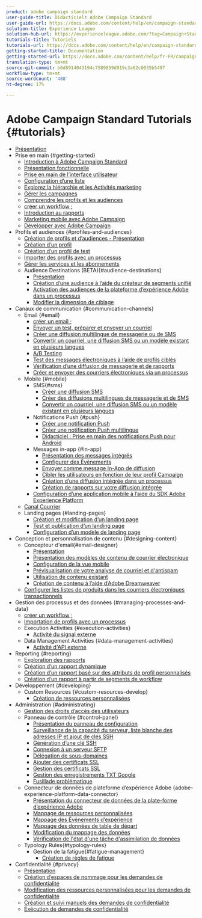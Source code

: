 ```yaml
---
product: adobe campaign standard
user-guide-title: Didacticiels Adobe Campaign Standard
user-guide-url: https://docs.adobe.com/content/help/en/campaign-standard-learn/tutorials/overview.html
solution-title: Experience League
solution-hub-url: https://experienceleague.adobe.com/?tag=Campaign+Standard#recommended/solutions/campaign
tutorials-title: Tutoriels
tutorials-url: https://docs.adobe.com/content/help/en/campaign-standard-learn/tutorials/overview.html
getting-started-title: Documentation
getting-started-url: https://docs.adobe.com/content/help/fr-FR/campaign-standard/using/campaign-standard-home.html
translation-type: tm+mt
source-git-commit: b6d8914043194c7589859d919c3a62c0035b5497
workflow-type: tm+mt
source-wordcount: '488'
ht-degree: 17%

---
```



# Adobe Campaign Standard Tutorials {#tutorials}

+ [Présentation](/help/overview.md)
+ Prise en main {#getting-started}
   + [Introduction à Adobe Campaign Standard](/help/getting-started/adobe-campaign-standard-introduction.md)
   + [Présentation fonctionnelle](/help/getting-started/functional-overview.md)
   + [Prise en main de l’interface utilisateur](/help/getting-started/getting-started-with-the-ui.md)
   + [Configuration d’une liste](/help/getting-started/configure-a-list.md)
   + [Explorez la hiérarchie et les Activités marketing](/help/getting-started/explore-hierarchy-and-marketing-activities.md)
   + [Gérer les campagnes](/help/getting-started/managing-campaigns.md)
   + [Comprendre les profils et les audiences](/help/getting-started/understanding-profiles-and-audiences.md)
   + [créer un workflow ;](/help/managing-processes-and-data/create-workflow.md)
   + [Introduction au rapports](/help/getting-started/reporting-with-adobe-campaign-introduction.md)
   + [Marketing mobile avec Adobe Campaign](/help/getting-started/mobile-marketing-with-adobe-campaign.md)
   + [Développer avec Adobe Campaign](/help/getting-started/growing-with-adobe-campaign.md)
+ Profils et audiences {#profiles-and-audiences}
   + [Création de profils et d’audiences - Présentation](/help/profiles-and-audiences/creating-profiles-and-audiences.md)
   + [Création d’un profil](/help/profiles-and-audiences/creating-a-profile.md)
   + [Création d’un profil de test](/help/profiles-and-audiences/test-profiles.md)
   + [Importer des profils avec un processus](/help/managing-processes-and-data/importing-profiles.md)
   + [Gérer les services et les abonnements](/help/managing-processes-and-data/services-and-subscriptions.md)
   + Audience Destinations (BETA){#audience-destinations}
      + [Présentation](/help/profiles-and-audiences/audience-destinations/audience-destinations-overview.md)
      + [Création d’une audience à l’aide du créateur de segments unifié](/help/profiles-and-audiences/audience-destinations/creating-audiences-using-segment-builder.md)
      + [Activation des audiences de la plateforme d’expérience Adobe dans un processus](/help/profiles-and-audiences/audience-destinations/activating-aep-audiences.md)
      + [Modifier la dimension de ciblage](/help/profiles-and-audiences/audience-destinations/changing-targeting-dimension.md)
+ Canaux de communication {#communication-channels}
   + Email {#email}
      + [créer un email ;](/help/communication-channels/email/create-email-from-homepage.md)
      + [Envoyer un test, préparer et envoyer un courriel](/help/communication-channels/email/sending-test-preparing-sending-email.md)
      + [Créer une diffusion multilingue de messagerie ou de SMS](/help/communication-channels/create-multilingual-deliveries.md)
      + [Convertir un courriel, une diffusion SMS ou un modèle existant en plusieurs langues](/help/communication-channels/covert-into-multilingual-deliveries.md)
      + [A/B Testing](/help/communication-channels/email/a-b-testing.md)
      + [Test des messages électroniques à l’aide de profils ciblés](/help/communication-channels/email/profile-substitution.md)
      + [Vérification d’une diffusion de messagerie et de rapports](/help/communication-channels/email/reviewing-personalized-email-delivery-and-reports.md)
      + [Créer et envoyer des courriers électroniques via un processus](/help/communication-channels/email/create-and-send-emails-via-workflow.md)
   + Mobile {#mobile}
      + SMS{#sms}
         + [Créer une diffusion SMS](/help/communication-channels/mobile/sms/sms-delivery.md)
         + [Créer des diffusions multilingues de messagerie et de SMS](/help/communication-channels/create-multilingual-deliveries.md)
         + [Convertir un courriel, une diffusion SMS ou un modèle existant en plusieurs langues](/help/communication-channels/covert-into-multilingual-deliveries.md)
      + Notifications Push {#push}
         + [Créer une notification Push](/help/communication-channels/mobile/push-notifications/creating-a-push-notification.md)
         + [Créer une notification Push multilingue](/help/communication-channels/mobile/push-notifications/creating-multilingual-push-notifications.md)
         + [Didacticiel : Prise en main des notifications Push pour Android](https://docs.adobe.com/content/help/en/campaign-standard-learn/getting-started-with-push-notifications-android/introduction.html)
      + Messages in-app {#in-app}
         + [Présentation des messages intégrés](/help/communication-channels/mobile/in-app/in-app-message-overview.md)
         + [Configurer des Événements](/help/communication-channels/mobile/in-app/configure-events.md)
         + [Envoyer comme message In-App de diffusion](/help/communication-channels/mobile/in-app/broadcast-in-app-message.md)
         + [Cibler les utilisateurs en fonction de leur profil Campaign](/help/communication-channels/mobile/in-app/target-users-based-on-campaign-profile.md)
         + [Création d’une diffusion intégrée dans un processus](/help/communication-channels/mobile/in-app/in-app-activity.md)
         + [Création de rapports sur votre diffusion intégrée](/help/communication-channels/mobile/in-app/in-app-reporting.md)
      + [Configuration d’une application mobile à l’aide du SDK Adobe Experience Platform](/help/communication-channels/mobile/configure-mobile-apps-using-aep-sdk.md)
   + [Canal Courrier](/help/communication-channels/direct-mail/directmail.md)
   + Landing pages {#landing-pages}
      + [Création et modification d’un landing page](/help/communication-channels/landing-pages/landing-page-create-and-edit.md)
      + [Test et publication d’un landing page](/help/communication-channels/landing-pages/landing-page-test-and-publish.md)
      + [Configuration d’un modèle de landing page](/help/communication-channels/landing-pages/landing-page-configure-templates.md)
+ Conception et personnalisation de contenu {#designing-content}
   + Concepteur d&#39;email{#email-designer}
      + [Présentation](/help/designing-content/email-designer/email-designer-overview.md)
      + [Présentation des modèles de contenu de courrier électronique](/help/designing-content/email-designer/email-content-templates.md)
      + [Configuration de la vue mobile](/help/designing-content/email-designer/configure-the-mobile-view.md)
      + [Prévisualisation de votre analyse de courriel et d&#39;antispam](/help/designing-content/email-designer/preview-your-email.md)
      + [Utilisation de contenu existant](/help/designing-content/email-designer/working-with-existing-content.md)
      + [Création de contenu à l’aide d’Adobe Dreamweaver](/help/designing-content/email-designer/dreamweaver-integration.md)
   + [Configurer les listes de produits dans les courriers électroniques transactionnels](/help/designing-content/product-listings-in-transactional-email.md)
+ Gestion des processus et des données {#managing-processes-and-data}
   + [créer un workflow ;](/help/managing-processes-and-data/create-workflow.md)
   + [Importation de profils avec un processus](/help/managing-processes-and-data/importing-profiles.md)
   + Execution Activities {#execution-activities}
      + [Activité du signal externe](/help/managing-processes-and-data/execution-activities/external-signal-activity.md)
   + Data Management Activities {#data-management-activities}
      + [Activité d&#39;API externe](/help/managing-processes-and-data/data-management-activities/external-api-activity.md)
+ Reporting {#reporting}
   + [Exploration des rapports](/help/getting-started/exploring-reports.md)
   + [Création d’un rapport dynamique](/help/reporting/creating-a-dynamic-report.md)
   + [Création d’un rapport basé sur des attributs de profil personnalisés](/help/reporting/custom-profile-attributes-dynamic-reports.md)
   + [Création d’un rapport à partir de segments de workflow](/help/reporting/report-on-workflow-segments.md)
+ Développement {#developing}
   + Custom Resources {#custom-resources-develop}
      + [Création de ressources personnalisées](/help/managing-processes-and-data/custom-resources/creating-custom-resources.md)
+ Administration {#administrating}
   + [Gestion des droits d’accès des utilisateurs](/help/administrating/managing-user-access-rights.md)
   + Panneau de contrôle {#control-panel}
      + [Présentation du panneau de configuration](/help/administrating/control-panel/control-panel-overview.md)
      + [Surveillance de la capacité du serveur, liste blanche des adresses IP et ajout de clés SSH](/help/administrating/control-panel/monitoring-server-capacity-whitelisting-adding-ssh-key.md)
      + [Génération d’une clé SSH](/help/administrating/control-panel/generate-ssh-key.md)
      + [Connexion à un serveur SFTP](/help/administrating/control-panel/connect-to-sftp-server.md)
      + [Délégation de sous-domaines](/help/administrating/control-panel/subdomain-delegation.md)
      + [Ajouter des certificats SSL](/help/administrating/control-panel/adding-ssl-certificates.md)
      + [Gestion des certificats SSL](/help/administrating/control-panel/managing-ssl-certificates.md)
      + [Gestion des enregistrements TXT Google](/help/administrating/control-panel/google-txt-record-management.md)
      + [Fusillade problématique](/help/administrating/control-panel/trouble-shooting.md)
   + Connecteur de données de plateforme d’expérience Adobe {adobe-experience-platform-data-connector}
      + [Présentation du connecteur de données de la plate-forme d’expérience Adobe](/help/administrating/adobe-experience-platform-data-connector/understanding-the-adobe-experience-platform-data-connector.md)
      + [Mappage de ressources personnalisées](/help/administrating/adobe-experience-platform-data-connector/mapping-custom-resources.md)
      + [Mappage des Événements d’expérience](/help/administrating/adobe-experience-platform-data-connector/mapping-experience-events.md)
      + [Mappage des données de table de départ](/help/administrating/adobe-experience-platform-data-connector/mapping-seed-table-data.md)
      + [Modification du mappage des données](/help/administrating/adobe-experience-platform-data-connector/modifying-data-mapping.md)
      + [Vérification de l&#39;état d&#39;une tâche d&#39;assimilation de données](/help/administrating/adobe-experience-platform-data-connector/checking-status-of-data-ingestion-jobs.md)
   + Typology Rules{#typology-rules}
      + Gestion de la fatigue{#fatigue-management}
         + [Création de règles de fatigue](/help/administrating/typology-rules/fatigue-management/create-fatigue-rules.md)
+ Confidentialité {#privacy}
   + [Présentation](/help/privacy/privacy-overview.md)
   + [Création d’espaces de nommage pour les demandes de confidentialité](/help/privacy/namespaces-for-privacy-requests.md)
   + [Modification des ressources personnalisées pour les demandes de confidentialité](/help/privacy/custom-resources-for-privacy-requests.md)
   + [Création et suivi manuels des demandes de confidentialité](/help/privacy/create-and-track-privacy-requests.md)
   + [Exécution de demandes de confidentialité](/help/privacy/execute-privacy-requests.md)
